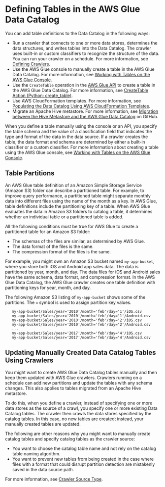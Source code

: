 # Defining Tables in the AWS Glue Data Catalog<a name="tables-described"></a>

You can add table definitions to the Data Catalog in the following ways:
+ Run a crawler that connects to one or more data stores, determines the data structures, and writes tables into the Data Catalog\. The crawler uses built\-in or custom classifiers to recognize the structure of the data\. You can run your crawler on a schedule\. For more information, see [Defining Crawlers](add-crawler.md)\.
+ Use the AWS Glue console to manually create a table in the AWS Glue Data Catalog\. For more information, see [Working with Tables on the AWS Glue Console](console-tables.md)\.
+ Use the `CreateTable` operation in the [AWS Glue API](aws-glue-api.md) to create a table in the AWS Glue Data Catalog\. For more information, see [CreateTable Action \(Python: create\_table\)](aws-glue-api-catalog-tables.md#aws-glue-api-catalog-tables-CreateTable)\.
+ Use AWS CloudFormation templates\. For more information, see [Populating the Data Catalog Using AWS CloudFormation Templates](populate-with-cloudformation-templates.md)\.
+ Migrate an Apache Hive metastore\. For more information, see [Migration between the Hive Metastore and the AWS Glue Data Catalog](https://github.com/aws-samples/aws-glue-samples/tree/master/utilities/Hive_metastore_migration) on GitHub\.

When you define a table manually using the console or an API, you specify the table schema and the value of a classification field that indicates the type and format of the data in the data source\. If a crawler creates the table, the data format and schema are determined by either a built\-in classifier or a custom classifier\. For more information about creating a table using the AWS Glue console, see [Working with Tables on the AWS Glue Console](console-tables.md)\. 

## Table Partitions<a name="tables-partition"></a>

An AWS Glue table definition of an Amazon Simple Storage Service \(Amazon S3\) folder can describe a partitioned table\. For example, to improve query performance, a partitioned table might separate monthly data into different files using the name of the month as a key\. In AWS Glue, table definitions include the partitioning key of a table\. When AWS Glue evaluates the data in Amazon S3 folders to catalog a table, it determines whether an individual table or a partitioned table is added\. 

All the following conditions must be true for AWS Glue to create a partitioned table for an Amazon S3 folder:
+ The schemas of the files are similar, as determined by AWS Glue\.
+ The data format of the files is the same\.
+ The compression format of the files is the same\.

For example, you might own an Amazon S3 bucket named `my-app-bucket`, where you store both iOS and Android app sales data\. The data is partitioned by year, month, and day\. The data files for iOS and Android sales have the same schema, data format, and compression format\. In the AWS Glue Data Catalog, the AWS Glue crawler creates one table definition with partitioning keys for year, month, and day\. 

The following Amazon S3 listing of `my-app-bucket` shows some of the partitions\. The `=` symbol is used to assign partition key values\. 

```
   my-app-bucket/Sales/year='2010'/month='feb'/day='1'/iOS.csv
   my-app-bucket/Sales/year='2010'/month='feb'/day='1'/Android.csv
   my-app-bucket/Sales/year='2010'/month='feb'/day='2'/iOS.csv
   my-app-bucket/Sales/year='2010'/month='feb'/day='2'/Android.csv
   ...
   my-app-bucket/Sales/year='2017'/month='feb'/day='4'/iOS.csv
   my-app-bucket/Sales/year='2017'/month='feb'/day='4'/Android.csv
```

## Updating Manually Created Data Catalog Tables Using Crawlers<a name="update-manual-tables"></a>

You might want to create AWS Glue Data Catalog tables manually and then keep them updated with AWS Glue crawlers\. Crawlers running on a schedule can add new partitions and update the tables with any schema changes\. This also applies to tables migrated from an Apache Hive metastore\.

To do this, when you define a crawler, instead of specifying one or more data stores as the source of a crawl, you specify one or more existing Data Catalog tables\. The crawler then crawls the data stores specified by the catalog tables\. In this case, no new tables are created; instead, your manually created tables are updated\.

The following are other reasons why you might want to manually create catalog tables and specify catalog tables as the crawler source:
+ You want to choose the catalog table name and not rely on the catalog table naming algorithm\.
+ You want to prevent new tables from being created in the case where files with a format that could disrupt partition detection are mistakenly saved in the data source path\.

For more information, see [Crawler Source Type](define-crawler.md#crawler-source-type)\.